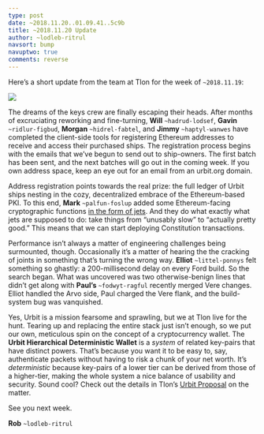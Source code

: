 ```yaml
---
type: post
date: ~2018.11.20..01.09.41..5c9b
title: ~2018.11.20 Update
author: ~lodleb-ritrul
navsort: bump
navuptwo: true
comments: reverse
---
```


Here’s a short update from the team at Tlon for the week of `~2018.11.19`:

![](https://media.urbit.org/fora/updates/2018.11.19-update.jpg)

The dreams of the keys crew are finally escaping their heads. After months of excruciating reworking and fine-turning,  **Will** `~hadrud-lodsef`, **Gavin** `~ridlur-figbud`, **Morgan** `~hidrel-fabtel`, and **Jimmy** `~haptyl-wanwes`  have completed the client-side tools for registering Ethereum addresses to receive and access their purchased ships. The registration process begins with the emails that we’ve begun to send out to ship-owners. The first batch has been sent, and the next batches will go out in the coming week. If you own address space, keep an eye out for an email from an urbit.org domain. 

Address registration points towards the real prize: the full ledger of Urbit ships nesting in the cozy, decentralized embrace of the Ethereum-based PKI. To this end, **Mark** `~palfun-foslup` added some Ethereum-facing cryptographic functions [in the form of jets](https://github.com/urbit/urbit/pull/1028). And they do what exactly what jets are supposed to do: take things from “unusably slow” to “actually pretty good.” This means that we can start deploying Constitution transactions. 

Performance isn’t always a matter of engineering challenges being surmounted, though. Occasionally it’s a matter of hearing the the cracking of joints in something that’s turning the wrong way. **Elliot** `~littel-ponnys` felt something so ghastly: a 200-millisecond delay on every Ford build. So the search began. What was uncovered was two otherwise-benign lines that didn’t get along with **Paul’s** `~fodwyt-ragful` recently merged Vere changes. Elliot handled the Arvo side, Paul charged the Vere flank, and the build-system bug was vanquished.

Yes, Urbit is a mission fearsome and sprawling, but we at Tlon live for the hunt. Tearing up and replacing the entire stack just isn’t enough, so we put our own, meticulous spin on the concept of a cryptocurrency wallet. The **Urbit Hierarchical Deterministic Wallet** is a *system* of related key-pairs that have distinct powers. That’s because you want it to be easy to, say, authenticate packets without having to risk a chunk of your net worth. It’s *deterministic* because key-pairs of a lower tier can be derived from those of a higher-tier, making the whole system a nice balance of usability and security. Sound cool? Check out the details in Tlon’s [Urbit Proposal](https://fora.urbit.org/proposals/posts/~2018.11.8..19.31.59..ba77~/) on the matter.

See you next week.

**Rob** `~lodleb-ritrul`


